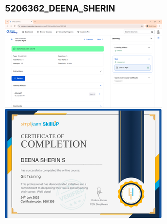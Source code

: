 # 5206362_DEENA_SHERIN
![image alt](https://github.com/DeenaSherin/5206362_DEENA_SHERIN/blob/c0b98d6e316ebcad20bf13e88b803146604ea364/SDLC/AGILE%20CERITIFICATION/Agile%20Certification.png)
![Git Certificate](https://github.com/DeenaSherin/5206362_DEENA_SHERIN/blob/29caf5177b8cbd48c3730e2dee97ef6194ca18e9/GIT/Certificates/Git%20Training%20Certificate.jpg)
